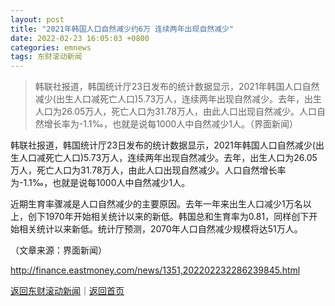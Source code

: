 ```yaml
---
layout: post
title: "2021年韩国人口自然减少约6万 连续两年出现自然减少"
date: 2022-02-23 16:05:03 +0800
categories: emnews
tags: 东财滚动新闻
---
```

> 韩联社报道，韩国统计厅23日发布的统计数据显示，2021年韩国人口自然减少(出生人口减死亡人口)5.73万人，连续两年出现自然减少。去年，出生人口为26.05万人，死亡人口为31.78万人，由此人口出现自然减少。人口自然增长率为-1.1‰，也就是说每1000人中自然减少1人。（界面新闻）

<p>韩联社报道，韩国统计厅23日发布的统计数据显示，2021年韩国人口自然减少(出生人口减死亡人口)5.73万人，连续两年出现自然减少。去年，出生人口为26.05万人，死亡人口为31.78万人，由此人口出现自然减少。人口自然增长率为-1.1‰，也就是说每1000人中自然减少1人。</p><p>近期生育率骤减是人口自然减少的主要原因。去年一年来出生人口减少1万名以上，创下1970年开始相关统计以来的新低。韩国总和生育率为0.81，同样创下开始相关统计以来新低。统计厅预测，2070年人口自然减少规模将达51万人。</p><p class="em_media">（文章来源：界面新闻）</p>

<http://finance.eastmoney.com/news/1351,202202232286239845.html>

[返回东财滚动新闻](//finews.withounder.com/emnews/)｜[返回首页](//finews.withounder.com/)